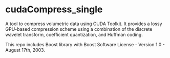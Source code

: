 # cudaCompress_single
A tool to compress volumetric data using CUDA Toolkit.
It provides a lossy GPU-based compression scheme using a combination of the discrete wavelet transform, coefficient quantization, and Huffman coding. 


This repo includes Boost library with Boost Software License - Version 1.0 - August 17th, 2003.
